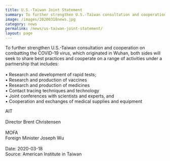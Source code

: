 ```yaml
---
title: U.S.-Taiwan Joint Statement
summary: To further strengthen U.S.-Taiwan consultation and cooperation on combatting the COVID-19 virus
image: /images/20200318news.jpg
category: news
permalink: /news/us-taiwan-joint-statement/
layout: page
---
```


To further strengthen U.S.-Taiwan consultation and cooperation on combatting the COVID-19 virus, which originated in Wuhan, both sides will seek to share best practices and cooperate on a range of activities under a partnership that includes:
<br/>
<br/>
•	Research and development of rapid tests;<br/>
•	Research and production of vaccines<br/>
•	Research and production of medicines<br/>
•	Contact tracing techniques and technology<br/>
•	Joint conferences with scientists and experts, and<br/>
•	Cooperation and exchanges of medical supplies and equipment<br/>
 
AIT<br/>                   
Director Brent Christensen<br/>               
MOFA<br/>
Foreign Minister Joseph Wu<br/>
<br/>
Date: 2020-03-18
<br/>
Source: American Institute in Taiwan
